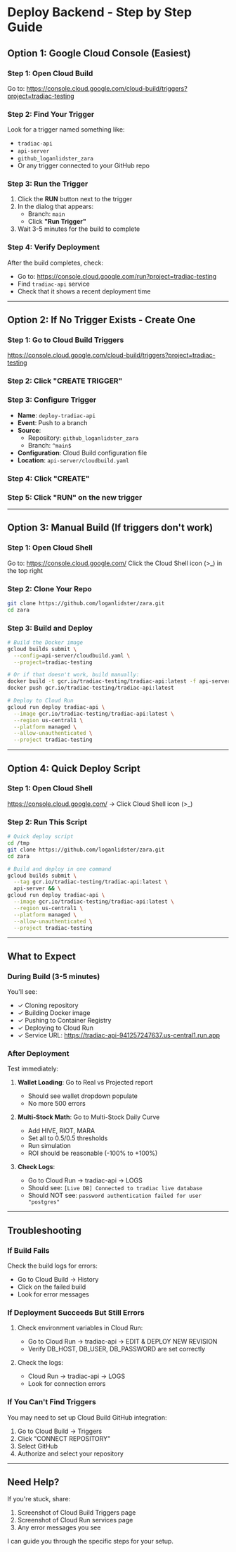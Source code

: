 # Deploy Backend - Step by Step Guide

## Option 1: Google Cloud Console (Easiest)

### Step 1: Open Cloud Build
Go to: https://console.cloud.google.com/cloud-build/triggers?project=tradiac-testing

### Step 2: Find Your Trigger
Look for a trigger named something like:
- `tradiac-api`
- `api-server`
- `github_loganlidster_zara`
- Or any trigger connected to your GitHub repo

### Step 3: Run the Trigger
1. Click the **RUN** button next to the trigger
2. In the dialog that appears:
   - Branch: `main`
   - Click **"Run Trigger"**
3. Wait 3-5 minutes for the build to complete

### Step 4: Verify Deployment
After the build completes, check:
- Go to: https://console.cloud.google.com/run?project=tradiac-testing
- Find `tradiac-api` service
- Check that it shows a recent deployment time

---

## Option 2: If No Trigger Exists - Create One

### Step 1: Go to Cloud Build Triggers
https://console.cloud.google.com/cloud-build/triggers?project=tradiac-testing

### Step 2: Click "CREATE TRIGGER"

### Step 3: Configure Trigger
- **Name**: `deploy-tradiac-api`
- **Event**: Push to a branch
- **Source**: 
  - Repository: `github_loganlidster_zara`
  - Branch: `^main$`
- **Configuration**: Cloud Build configuration file
- **Location**: `api-server/cloudbuild.yaml`

### Step 4: Click "CREATE"

### Step 5: Click "RUN" on the new trigger

---

## Option 3: Manual Build (If triggers don't work)

### Step 1: Open Cloud Shell
Go to: https://console.cloud.google.com/
Click the Cloud Shell icon (>_) in the top right

### Step 2: Clone Your Repo
```bash
git clone https://github.com/loganlidster/zara.git
cd zara
```

### Step 3: Build and Deploy
```bash
# Build the Docker image
gcloud builds submit \
  --config=api-server/cloudbuild.yaml \
  --project=tradiac-testing

# Or if that doesn't work, build manually:
docker build -t gcr.io/tradiac-testing/tradiac-api:latest -f api-server/Dockerfile .
docker push gcr.io/tradiac-testing/tradiac-api:latest

# Deploy to Cloud Run
gcloud run deploy tradiac-api \
  --image gcr.io/tradiac-testing/tradiac-api:latest \
  --region us-central1 \
  --platform managed \
  --allow-unauthenticated \
  --project tradiac-testing
```

---

## Option 4: Quick Deploy Script

### Step 1: Open Cloud Shell
https://console.cloud.google.com/ → Click Cloud Shell icon (>_)

### Step 2: Run This Script
```bash
# Quick deploy script
cd /tmp
git clone https://github.com/loganlidster/zara.git
cd zara

# Build and deploy in one command
gcloud builds submit \
  --tag gcr.io/tradiac-testing/tradiac-api:latest \
  api-server && \
gcloud run deploy tradiac-api \
  --image gcr.io/tradiac-testing/tradiac-api:latest \
  --region us-central1 \
  --platform managed \
  --allow-unauthenticated \
  --project tradiac-testing
```

---

## What to Expect

### During Build (3-5 minutes)
You'll see:
- ✓ Cloning repository
- ✓ Building Docker image
- ✓ Pushing to Container Registry
- ✓ Deploying to Cloud Run
- ✓ Service URL: https://tradiac-api-941257247637.us-central1.run.app

### After Deployment
Test immediately:
1. **Wallet Loading**: Go to Real vs Projected report
   - Should see wallet dropdown populate
   - No more 500 errors

2. **Multi-Stock Math**: Go to Multi-Stock Daily Curve
   - Add HIVE, RIOT, MARA
   - Set all to 0.5/0.5 thresholds
   - Run simulation
   - ROI should be reasonable (-100% to +100%)

3. **Check Logs**: 
   - Go to Cloud Run → tradiac-api → LOGS
   - Should see: `[Live DB] Connected to tradiac live database`
   - Should NOT see: `password authentication failed for user "postgres"`

---

## Troubleshooting

### If Build Fails
Check the build logs for errors:
- Go to Cloud Build → History
- Click on the failed build
- Look for error messages

### If Deployment Succeeds But Still Errors
1. Check environment variables in Cloud Run:
   - Go to Cloud Run → tradiac-api → EDIT & DEPLOY NEW REVISION
   - Verify DB_HOST, DB_USER, DB_PASSWORD are set correctly

2. Check the logs:
   - Cloud Run → tradiac-api → LOGS
   - Look for connection errors

### If You Can't Find Triggers
You may need to set up Cloud Build GitHub integration:
1. Go to Cloud Build → Triggers
2. Click "CONNECT REPOSITORY"
3. Select GitHub
4. Authorize and select your repository

---

## Need Help?
If you're stuck, share:
1. Screenshot of Cloud Build Triggers page
2. Screenshot of Cloud Run services page
3. Any error messages you see

I can guide you through the specific steps for your setup.